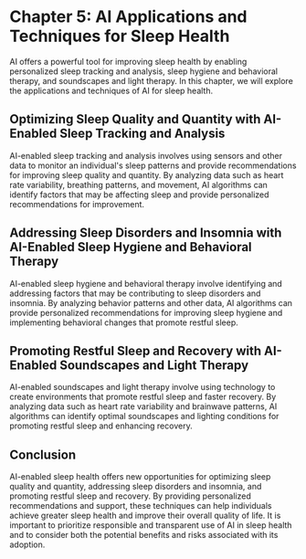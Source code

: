 Chapter 5: AI Applications and Techniques for Sleep Health
==========================================================

AI offers a powerful tool for improving sleep health by enabling personalized sleep tracking and analysis, sleep hygiene and behavioral therapy, and soundscapes and light therapy. In this chapter, we will explore the applications and techniques of AI for sleep health.

Optimizing Sleep Quality and Quantity with AI-Enabled Sleep Tracking and Analysis
---------------------------------------------------------------------------------

AI-enabled sleep tracking and analysis involves using sensors and other data to monitor an individual's sleep patterns and provide recommendations for improving sleep quality and quantity. By analyzing data such as heart rate variability, breathing patterns, and movement, AI algorithms can identify factors that may be affecting sleep and provide personalized recommendations for improvement.

Addressing Sleep Disorders and Insomnia with AI-Enabled Sleep Hygiene and Behavioral Therapy
--------------------------------------------------------------------------------------------

AI-enabled sleep hygiene and behavioral therapy involve identifying and addressing factors that may be contributing to sleep disorders and insomnia. By analyzing behavior patterns and other data, AI algorithms can provide personalized recommendations for improving sleep hygiene and implementing behavioral changes that promote restful sleep.

Promoting Restful Sleep and Recovery with AI-Enabled Soundscapes and Light Therapy
----------------------------------------------------------------------------------

AI-enabled soundscapes and light therapy involve using technology to create environments that promote restful sleep and faster recovery. By analyzing data such as heart rate variability and brainwave patterns, AI algorithms can identify optimal soundscapes and lighting conditions for promoting restful sleep and enhancing recovery.

Conclusion
----------

AI-enabled sleep health offers new opportunities for optimizing sleep quality and quantity, addressing sleep disorders and insomnia, and promoting restful sleep and recovery. By providing personalized recommendations and support, these techniques can help individuals achieve greater sleep health and improve their overall quality of life. It is important to prioritize responsible and transparent use of AI in sleep health and to consider both the potential benefits and risks associated with its adoption.
